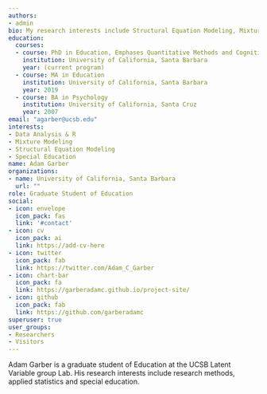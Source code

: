 ```yaml
---
authors:
- admin
bio: My research interests include Structural Equation Modeling, Mixture Modeling and Special Education
education:
  courses:
  - course: PhD in Education, Emphases Quantitative Methods and Cognitive Science
    institution: University of California, Santa Barbara
    year: (current program)
  - course: MA in Education
    institution: University of California, Santa Barbara
    year: 2019
  - course: BA in Psychology
    institution: University of California, Santa Cruz
    year: 2007
email: "agarber@ucsb.edu"
interests:
- Data Analysis & R
- Mixture Modeling
- Structural Equation Modeling
- Special Education
name: Adam Garber
organizations:
- name: University of California, Santa Barbara
  url: ""
role: Graduate Student of Education
social:
- icon: envelope
  icon_pack: fas
  link: '#contact'
- icon: cv
  icon_pack: ai
  link: https://add-cv-here
- icon: twitter
  icon_pack: fab
  link: https://twitter.com/Adam_C_Garber
- icon: chart-bar
  icon_pack: fa
  link: https://garberadamc.github.io/project-site/
- icon: github
  icon_pack: fab
  link: https://github.com/garberadamc
superuser: true
user_groups:
- Researchers
- Visitors
---
```


Adam Garber is a graduate student of Education at the UCSB Latent Variable group Lab. His research interests include research methods, applied statistics and special education. 



